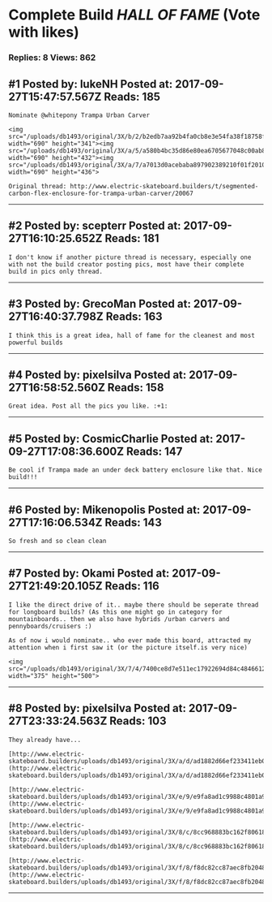 # Complete Build *HALL OF FAME* (Vote with likes)

### Replies: 8 Views: 862

## \#1 Posted by: lukeNH Posted at: 2017-09-27T15:47:57.567Z Reads: 185

```
Nominate @whitepony Trampa Urban Carver 

<img src="/uploads/db1493/original/3X/b/2/b2edb7aa92b4fa0cb8e3e54fa38f18758faabe42.JPG" width="690" height="341"><img src="/uploads/db1493/original/3X/a/5/a580b4bc35d86e80ea6705677048c00ab88b9af8.JPG" width="690" height="432"><img src="/uploads/db1493/original/3X/a/7/a7013d0acebaba897902389210f01f201012e9ed.JPG" width="690" height="436">

Original thread: http://www.electric-skateboard.builders/t/segmented-carbon-flex-enclosure-for-trampa-urban-carver/20067
```

---
## \#2 Posted by: scepterr Posted at: 2017-09-27T16:10:25.652Z Reads: 181

```
I don't know if another picture thread is necessary, especially one with not the build creator posting pics, most have their complete build in pics only thread.
```

---
## \#3 Posted by: GrecoMan Posted at: 2017-09-27T16:40:37.798Z Reads: 163

```
I think this is a great idea, hall of fame for the cleanest and most powerful builds
```

---
## \#4 Posted by: pixelsilva Posted at: 2017-09-27T16:58:52.560Z Reads: 158

```
Great idea. Post all the pics you like. :+1:
```

---
## \#5 Posted by: CosmicCharlie Posted at: 2017-09-27T17:08:36.600Z Reads: 147

```
Be cool if Trampa made an under deck battery enclosure like that. Nice build!!!
```

---
## \#6 Posted by: Mikenopolis Posted at: 2017-09-27T17:16:06.534Z Reads: 143

```
So fresh and so clean clean
```

---
## \#7 Posted by: Okami Posted at: 2017-09-27T21:49:20.105Z Reads: 116

```
I like the direct drive of it.. maybe there should be seperate thread for longboard builds? (As this one might go in category for mountainboards.. then we also have hybrids /urban carvers and pennyboards/cruisers :)

As of now i would nominate.. who ever made this board, attracted my attention when i first saw it (or the picture itself.is very nice)

<img src="/uploads/db1493/original/3X/7/4/7400ce8d7e511ec17922694d84c48466123f82d9.JPG" width="375" height="500">
```

---
## \#8 Posted by: pixelsilva Posted at: 2017-09-27T23:33:24.563Z Reads: 103

```
They already have...

[http://www.electric-skateboard.builders/uploads/db1493/original/3X/a/d/ad1882d66ef233411eb0f95b00dfb6e5cbb9ceb4.jpg](http://www.electric-skateboard.builders/uploads/db1493/original/3X/a/d/ad1882d66ef233411eb0f95b00dfb6e5cbb9ceb4.jpg)

[http://www.electric-skateboard.builders/uploads/db1493/original/3X/e/9/e9fa8ad1c9988c4801a9ef2b6a96cc2f32d3fc47.jpg](http://www.electric-skateboard.builders/uploads/db1493/original/3X/e/9/e9fa8ad1c9988c4801a9ef2b6a96cc2f32d3fc47.jpg)

[http://www.electric-skateboard.builders/uploads/db1493/original/3X/8/c/8cc968883bc162f80618a25c09e1766f9e305986.jpg](http://www.electric-skateboard.builders/uploads/db1493/original/3X/8/c/8cc968883bc162f80618a25c09e1766f9e305986.jpg)

[http://www.electric-skateboard.builders/uploads/db1493/original/3X/f/8/f8dc82cc87aec8fb20483158a8903ae358703c3b.jpg](http://www.electric-skateboard.builders/uploads/db1493/original/3X/f/8/f8dc82cc87aec8fb20483158a8903ae358703c3b.jpg)
```

---
